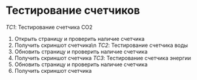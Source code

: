 # Тестирование счетчиков
*TC1*: Тестирование счетчика CO2
  1. Открыть страницу и проверить наличие счетчика
  2. Получить скриншот счетчика\n
*TC2*: Тестирование счетчика воды
  1. Обновить страницу и проверить наличие счетчика
  2. Получить скриншот счетчика
*TC3*: Тестирование счетчика энергии
  1. Обновить страницу и проверить наличие счетчика
  2. Получить скриншот счетчика
